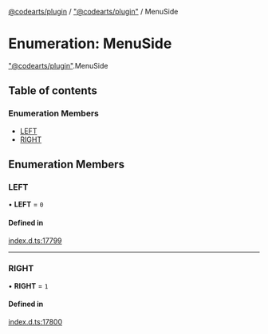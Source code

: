[@codearts/plugin](../README.md) / ["@codearts/plugin"](../modules/_codearts_plugin_.md) / MenuSide

# Enumeration: MenuSide

["@codearts/plugin"](../modules/_codearts_plugin_.md).MenuSide

## Table of contents

### Enumeration Members

- [LEFT](codearts_plugin_.MenuSide.md#left)
- [RIGHT](codearts_plugin_.MenuSide.md#right)

## Enumeration Members

### LEFT

• **LEFT** = ``0``

#### Defined in

[index.d.ts:17799](https://github.com/shuyaqian/cloudide-plugin-api/blob/3fbdd11/index.d.ts#L17799)

___

### RIGHT

• **RIGHT** = ``1``

#### Defined in

[index.d.ts:17800](https://github.com/shuyaqian/cloudide-plugin-api/blob/3fbdd11/index.d.ts#L17800)
